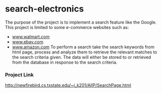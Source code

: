# search-electronics

The purpose of the project is to implement a search feature like the Google. 
This project is limited to some e-commerce websites such as:
* www.walmart.com
* www.ebay.com
* www.amazon.com
To perform a search take the search keywords from html page, process and analyze them to retrieve the relevant matches to the search criteria given. The data will either be stored to or retrieved from the database in response to the search criteria.

### Project Link
http://newfirebird.cs.txstate.edu/~j_k201/AIIP/SearchPage.html
